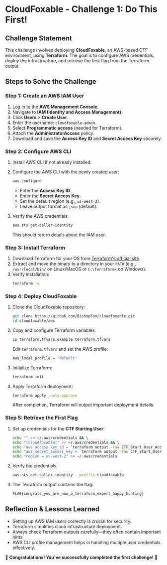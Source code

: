 # CloudFoxable - Challenge 1: Do This First!

## Challenge Statement

This challenge involves deploying **CloudFoxable**, an AWS-based CTF environment, using **Terraform**. The goal is to configure AWS credentials, deploy the infrastructure, and retrieve the first flag from the Terraform output.

## Steps to Solve the Challenge

### **Step 1: Create an AWS IAM User**

1. Log in to the **AWS Management Console**.
2. Navigate to **IAM (Identity and Access Management)**.
3. Click **Users** > **Create User**.
4. Enter the username: `cloudfoxable-admin`.
5. Select **Programmatic access** (needed for Terraform).
6. Attach the **AdministratorAccess** policy.
7. Download and save the **Access Key ID** and **Secret Access Key** securely.

### **Step 2: Configure AWS CLI**

1. Install AWS CLI if not already installed.
2. Configure the AWS CLI with the newly created user:

   ```bash
   aws configure
   ```

   - Enter the **Access Key ID**.
   - Enter the **Secret Access Key**.
   - Set the default region (e.g., `us-west-2`).
   - Leave output format as `json` (default).

3. Verify the AWS credentials:
   ```bash
   aws sts get-caller-identity
   ```
   This should return details about the IAM user.

### **Step 3: Install Terraform**

1. Download Terraform for your OS from [Terraform's official site](https://developer.hashicorp.com/terraform/downloads).
2. Extract and move the binary to a directory in your `PATH` (e.g., `/usr/local/bin/` on Linux/MacOS or `C:\Terraform\` on Windows).
3. Verify installation:
   ```bash
   terraform -v
   ```

### **Step 4: Deploy CloudFoxable**

1. Clone the CloudFoxable repository:

   ```bash
   git clone https://github.com/BishopFox/cloudfoxable.git
   cd cloudfoxable/aws
   ```

2. Copy and configure Terraform variables:

   ```bash
   cp terraform.tfvars.example terraform.tfvars
   ```

   Edit `terraform.tfvars` and set the AWS profile:

   ```bash
   aws_local_profile = "default"
   ```

3. Initialize Terraform:

   ```bash
   terraform init
   ```

4. Apply Terraform deployment:
   ```bash
   terraform apply -auto-approve
   ```
   After completion, Terraform will output important deployment details.

### **Step 5: Retrieve the First Flag**

1. Set up credentials for the **CTF Starting User**:

   ```bash
   echo "" >> ~/.aws/credentials && \
   echo "[cloudfoxable]" >> ~/.aws/credentials && \
   echo "aws_access_key_id = `terraform output -raw CTF_Start_User_Access_Key_Id`" >> ~/.aws/credentials && \
   echo "aws_secret_access_key = `terraform output -raw CTF_Start_User_Secret_Access_Key`" >> ~/.aws/credentials && \
   echo "region = us-west-2" >> ~/.aws/credentials
   ```

2. Verify the credentials:

   ```bash
   aws sts get-caller-identity --profile cloudfoxable
   ```

3. The Terraform output contains the flag:
   ```bash
   FLAG{congrats_you_are_now_a_terraform_expert_happy_hunting}
   ```

## **Reflection & Lessons Learned**

- Setting up AWS IAM users correctly is crucial for security.
- Terraform simplifies cloud infrastructure deployment.
- Always check Terraform outputs carefully—they often contain important hints.
- AWS CLI profile management helps in handling multiple user credentials effectively.

🎉 **Congratulations! You've successfully completed the first challenge!** 🚀

